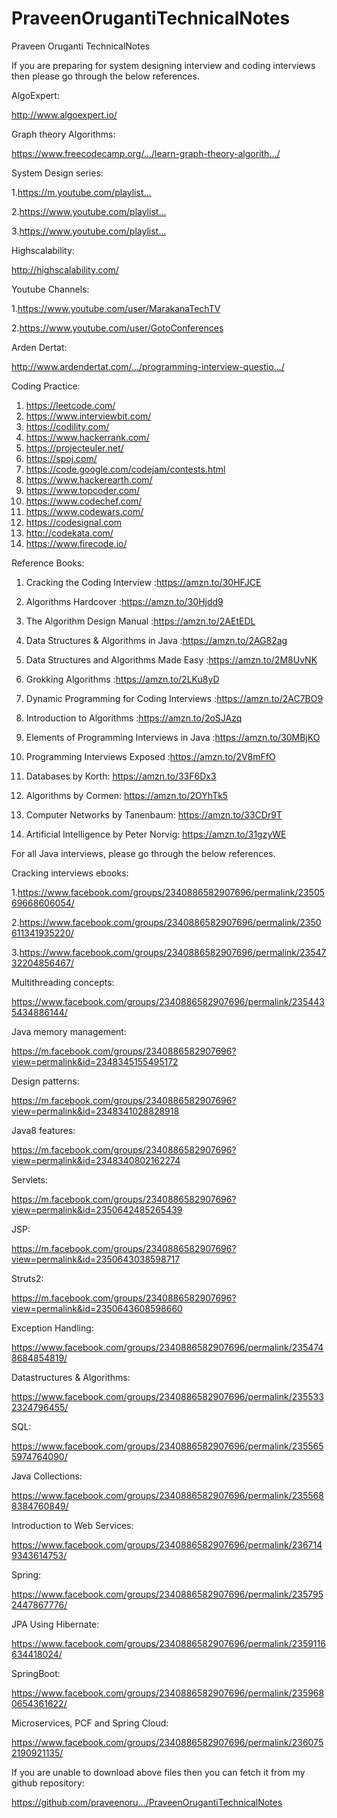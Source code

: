 # PraveenOrugantiTechnicalNotes
Praveen Oruganti TechnicalNotes

If you are preparing for system designing interview and coding interviews then please go through the below references.

AlgoExpert:

http://www.algoexpert.io/

Graph theory Algorithms:

https://www.freecodecamp.org/…/learn-graph-theory-algorith…/

System Design series:

1.https://m.youtube.com/playlist…

2.https://www.youtube.com/playlist…

3.https://www.youtube.com/playlist…

Highscalability:

http://highscalability.com/

Youtube Channels:

1.https://www.youtube.com/user/MarakanaTechTV

2.https://www.youtube.com/user/GotoConferences

Arden Dertat:

http://www.ardendertat.com/…/programming-interview-questio…/

Coding Practice:

1. https://leetcode.com/
2. https://www.interviewbit.com/
3. https://codility.com/
4. https://www.hackerrank.com/
5. https://projecteuler.net/
6. https://spoj.com/
7. https://code.google.com/codejam/contests.html
8. https://www.hackerearth.com/
9. https://www.topcoder.com/
10. https://www.codechef.com/
11. https://www.codewars.com/
12. https://codesignal.com
13. http://codekata.com/
14. https://www.firecode.io/

Reference Books:

1) Cracking the Coding Interview :https://amzn.to/30HFJCE

2) Algorithms Hardcover :https://amzn.to/30Hjdd9

3) The Algorithm Design Manual :https://amzn.to/2AEtEDL

4) Data Structures & Algorithms in Java :https://amzn.to/2AG82ag

5) Data Structures and Algorithms Made Easy :https://amzn.to/2M8UvNK

6) Grokking Algorithms :https://amzn.to/2LKu8yD

7) Dynamic Programming for Coding Interviews :https://amzn.to/2AC7BO9

8) Introduction to Algorithms :https://amzn.to/2oSJAzq

9) Elements of Programming Interviews in Java :https://amzn.to/30MBjKO

10) Programming Interviews Exposed :https://amzn.to/2V8mFfO

11) Databases by Korth: https://amzn.to/33F6Dx3

12) Algorithms by Cormen: https://amzn.to/2OYhTk5

13) Computer Networks by Tanenbaum: https://amzn.to/33CDr9T

14) Artificial Intelligence by Peter Norvig: https://amzn.to/31gzyWE

For all Java interviews, please go through the below references.

Cracking interviews ebooks:

1.https://www.facebook.com/groups/2340886582907696/permalink/2350569668606054/

2.https://www.facebook.com/groups/2340886582907696/permalink/2350611341935220/

3.https://www.facebook.com/groups/2340886582907696/permalink/2354732204856467/

Multithreading concepts:

https://www.facebook.com/groups/2340886582907696/permalink/2354435434886144/

Java memory management:

https://m.facebook.com/groups/2340886582907696?view=permalink&id=2348345155495172

Design patterns:

https://m.facebook.com/groups/2340886582907696?view=permalink&id=2348341028828918

Java8 features:

https://m.facebook.com/groups/2340886582907696?view=permalink&id=2348340802162274

Servlets:

https://m.facebook.com/groups/2340886582907696?view=permalink&id=2350642485265439

JSP:

https://m.facebook.com/groups/2340886582907696?view=permalink&id=2350643038598717

Struts2:

https://m.facebook.com/groups/2340886582907696?view=permalink&id=2350643608598660

Exception Handling:

https://www.facebook.com/groups/2340886582907696/permalink/2354748684854819/

Datastructures & Algorithms:

https://www.facebook.com/groups/2340886582907696/permalink/2355332324796455/

SQL:

https://www.facebook.com/groups/2340886582907696/permalink/2355655974764090/

Java Collections:

https://www.facebook.com/groups/2340886582907696/permalink/2355688384760849/

Introduction to Web Services:

https://www.facebook.com/groups/2340886582907696/permalink/2367149343614753/

Spring:

https://www.facebook.com/groups/2340886582907696/permalink/2357952447867776/

JPA Using Hibernate:

https://www.facebook.com/groups/2340886582907696/permalink/2359116634418024/

SpringBoot:

https://www.facebook.com/groups/2340886582907696/permalink/2359680654361622/

Microservices, PCF and Spring Cloud:

https://www.facebook.com/groups/2340886582907696/permalink/2360752190921135/

If you are unable to download above files then you can fetch it from my github repository:

https://github.com/praveenoru…/PraveenOrugantiTechnicalNotes
